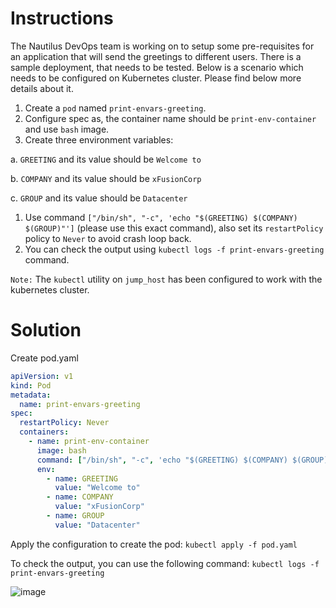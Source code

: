 # Instructions

The Nautilus DevOps team is working on to setup some pre-requisites for an application that will send the greetings to different users. There is a sample deployment, that needs to be tested. Below is a scenario which needs to be configured on Kubernetes cluster. Please find below more details about it.

1. Create a `pod` named `print-envars-greeting`.
2. Configure spec as, the container name should be `print-env-container` and use `bash` image.
3. Create three environment variables:

a. `GREETING` and its value should be `Welcome to`

b. `COMPANY` and its value should be `xFusionCorp`

c. `GROUP` and its value should be `Datacenter`

1. Use command `["/bin/sh", "-c", 'echo "$(GREETING) $(COMPANY) $(GROUP)"']` (please use this exact command), also set its `restartPolicy` policy to `Never` to avoid crash loop back.
2. You can check the output using `kubectl logs -f print-envars-greeting` command.

`Note:` The `kubectl` utility on `jump_host` has been configured to work with the kubernetes cluster.

# Solution

Create pod.yaml

```yaml
apiVersion: v1
kind: Pod
metadata:
  name: print-envars-greeting
spec:
  restartPolicy: Never
  containers:
    - name: print-env-container
      image: bash
      command: ["/bin/sh", "-c", 'echo "$(GREETING) $(COMPANY) $(GROUP)"']
      env:
        - name: GREETING
          value: "Welcome to"
        - name: COMPANY
          value: "xFusionCorp"
        - name: GROUP
          value: "Datacenter"
```

Apply the configuration to create the pod: `kubectl apply -f pod.yaml`

To check the output, you can use the following command: `kubectl logs -f print-envars-greeting`

![image](https://github.com/janaom/KodeKloud-Engineer-2.0/assets/83917694/4f0efcf3-acba-41aa-bfe6-5231a8a8ce11)
